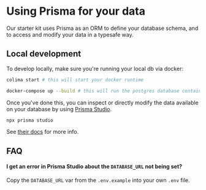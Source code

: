 # Using Prisma for your data

Our starter kit uses Prisma as an ORM to define your database schema, and to access and modify your data in a typesafe way.

## Local development

To develop locally, make sure you're running your local db via docker:

```sh
colima start # this will start your docker runtime

docker-compose up --build # this will run the postgres database container
```

Once you've done this, you can inspect or directly modify the data available on your database by using [Prisma Studio](https://www.prisma.io/studio).

```sh
npx prisma studio
```

See [their docs](https://www.prisma.io/studio) for more info.

## FAQ

#### **I get an error in Prisma Studio about the `DATABASE_URL` not being set?**

Copy the `DATABASE_URL` var from the `.env.example` into your own `.env` file.
